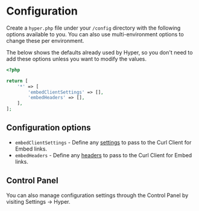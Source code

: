 # Configuration
Create a `hyper.php` file under your `/config` directory with the following options available to you. You can also use multi-environment options to change these per environment.

The below shows the defaults already used by Hyper, so you don't need to add these options unless you want to modify the values.

```php
<?php

return [
    '*' => [
        'embedClientSettings' => [],
        'embedHeaders' => [],
    ],
];
```

## Configuration options
- `embedClientSettings` - Define any [settings](https://github.com/oscarotero/Embed#settings) to pass to the Curl Client for Embed links.
- `embedHeaders` - Define any [headers](https://github.com/oscarotero/Embed#settings) to pass to the Curl Client for Embed links.

## Control Panel
You can also manage configuration settings through the Control Panel by visiting Settings → Hyper.
